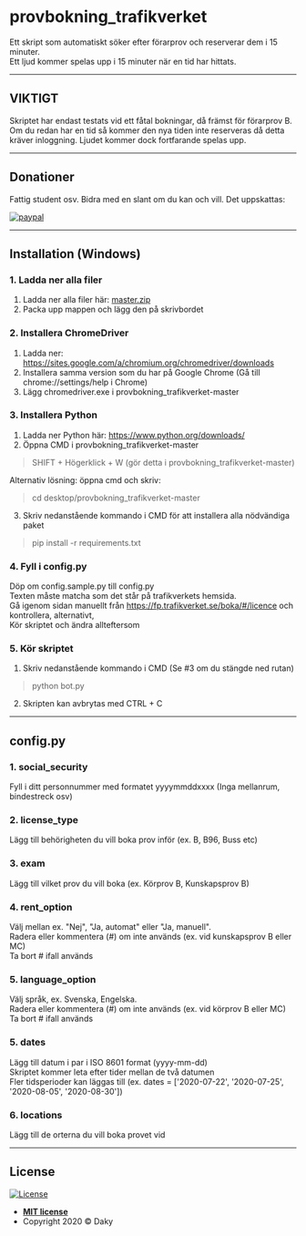 # provbokning_trafikverket
Ett skript som automatiskt söker efter förarprov och reserverar dem i 15 minuter.  
Ett ljud kommer spelas upp i 15 minuter när en tid har hittats.

---

## VIKTIGT
Skriptet har endast testats vid ett fåtal bokningar, då främst för förarprov B.  
Om du redan har en tid så kommer den nya tiden inte reserveras då detta kräver inloggning. Ljudet kommer dock fortfarande spelas upp.

---

## Donationer
Fattig student osv. Bidra med en slant om du kan och vill. Det uppskattas:  
  
[![paypal](https://www.paypalobjects.com/en_US/i/btn/btn_donateCC_LG.gif)](https://www.paypal.com/cgi-bin/webscr?cmd=_s-xclick&hosted_button_id=H76THWVZQ7KA4)  

---

## Installation (Windows)

### 1. Ladda ner alla filer
1. Ladda ner alla filer här: [master.zip](https://github.com/Daky60/provbokning_trafikverket/archive/master.zip)  
2. Packa upp mappen och lägg den på skrivbordet

### 2. Installera ChromeDriver
1. Ladda ner: https://sites.google.com/a/chromium.org/chromedriver/downloads  
2. Installera samma version som du har på Google Chrome (Gå till chrome://settings/help i Chrome)  
3. Lägg chromedriver.exe i provbokning_trafikverket-master

### 3. Installera Python
1. Ladda ner Python här: https://www.python.org/downloads/  
2. Öppna CMD i provbokning_trafikverket-master 
> SHIFT + Högerklick + W (gör detta i provbokning_trafikverket-master)  

Alternativ lösning: öppna cmd och skriv:  
> cd desktop/provbokning_trafikverket-master  
3. Skriv nedanstående kommando i CMD för att installera alla nödvändiga paket  
> pip install -r requirements.txt

### 4. Fyll i config.py
Döp om config.sample.py till config.py  
Texten måste matcha som det står på trafikverkets hemsida.  
Gå igenom sidan manuellt från https://fp.trafikverket.se/boka/#/licence och kontrollera, alternativt,  
Kör skriptet och ändra allteftersom

### 5. Kör skriptet
1. Skriv nedanstående kommando i CMD (Se #3 om du stängde ned rutan)  
> python bot.py
2. Skripten kan avbrytas med CTRL + C

---

## config.py

### 1. social_security
Fyll i ditt personnummer med formatet yyyymmddxxxx (Inga mellanrum, bindestreck osv)

### 2. license_type
Lägg till behörigheten du vill boka prov inför (ex. B, B96, Buss etc)

### 3. exam
Lägg till vilket prov du vill boka (ex. Körprov B, Kunskapsprov B)

### 4. rent_option
Välj mellan ex. "Nej", "Ja, automat" eller "Ja, manuell".  
Radera eller kommentera (#) om inte används (ex. vid kunskapsprov B eller MC)  
Ta bort # ifall används

### 5. language_option
Välj språk, ex. Svenska, Engelska.  
Radera eller kommentera (#) om inte används (ex. vid körprov B eller MC)  
Ta bort # ifall används

### 5. dates
Lägg till datum i par i ISO 8601 format (yyyy-mm-dd)  
Skriptet kommer leta efter tider mellan de två datumen  
Fler tidsperioder kan läggas till (ex. dates = ['2020-07-22', '2020-07-25', '2020-08-05', '2020-08-30'])

### 6. locations
Lägg till de orterna du vill boka provet vid

---

## License

[![License](http://img.shields.io/:license-mit-blue.svg?style=flat-square)](http://badges.mit-license.org)

- **[MIT license](http://opensource.org/licenses/mit-license.php)**
- Copyright 2020 © Daky